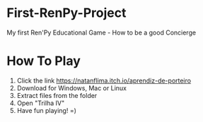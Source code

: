 # First-RenPy-Project

My first Ren'Py Educational Game - How to be a good Concierge

# How To Play

1. Click the link https://natanflima.itch.io/aprendiz-de-porteiro
2. Download for Windows, Mac or Linux
3. Extract files from the folder
4. Open "Trilha IV"
5. Have fun playing! =)
